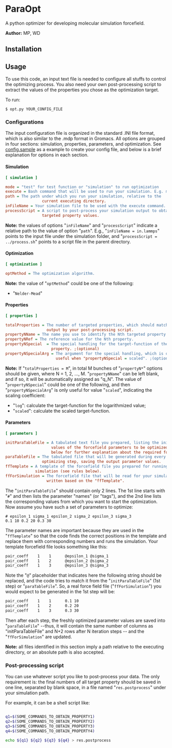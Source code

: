# ParaOpt

A python optimizer for developing molecular simulation forcefield.

**Author:** MP, WD

## Installation

### 

## Usage

To use this code, an input text file is needed to configure all stuffs to
control the optimizing process. You also need your own post-processing script
to extract the values of the properties you chose as the optimization target.

To run:

    $ opt.py YOUR_CONFIG_FILE

### Configurations

The input configuration file is organized in the standard .INI file format,
which is also similar to the .mdp format in Gromacs. All options are grouped
in four sections: simulation, properties, parameters, and optimization.
See [config.sample] as a example to create your config file, and below is a 
brief explanation for options in each section.

#### Simulation
```Ini
[ simulation ]

mode = "test" for test function or "simulation" to run optimization
execute = Bash command that will be used to run your simulation. E.g. mpirun -np 4 lammps -in 
path = The path under which you run your simulation, relative to the 
                current executing directory.
inFileName = Your simulation file to be used with the execute command. 
processScript = A script to post-process your simulation output to obtain 
                targeted property values.
```
**Note:** the values of options "`inFileName`" and "`processScript`" indicate a
relative path to the value of option "`path`". E.g., "`inFileName = in.lammps`"
points to the input file under the simulation folder, and "`processScript = 
../process.sh`" points to a script file in the parent directory.

#### Optimization
```Ini
[ optimization ]

optMethod = The optimization algorithm. 
```
**Note:** the value of "`optMethod`" could be one of the following:
 - "`Nelder-Mead`"

#### Properties
```Ini
[ properties ]

totalProperties = The number of targeted properties, which should match the
                  output by your post-processing script.
propertyNName = The name you use to identify the Nth targeted property.
propertyNRef = The reference value for the Nth property.
propertyNSpecial  = The special handling for the target-function of the Nth 
                    property. ;(optional)
propertyNSpecialArg = The argument for the special handling, which is only 
                      useful when "propertyNSpecial = scaled". ;(optional)
```
**Note:** If "`totalProperties = M`", in total M bunches of "`propertyN*`"
options should be given, where N = 1, 2, ..., M. 
"`propertyNName`" can be left blank, and if so, it will be automatically 
assigned as "q_N".
The value of "`propertyNSpecial`" could be one of the following, and then 
"`propertyNSpecialArg`" is only useful for value "`scaled`", indicating the 
scaling coefficient:
 - "`log`": calculate the target-function for the logarithmized value;
 - "`scaled`": calculate the scaled target-function.

#### Parameters
```Ini
[ parameters ]

initParaTableFile = A tabulated text file you prepared, listing the initial 
                    values of the forcefield parameters to be optimized (see 
                    below for further explanation about the required format).
paraTableFile = The tabulated file that will be generated during every 
                optimizing step, saving the output parameter values. 
ffTemplate = A template of the forcefield file you prepared for running the 
             simulation (see rules below).
ffForSimulation = The forcefield file that will be read for your simulation, 
                  written based on the "ffTemplate".
```
The "`initParaTableFile`" should contain only 2 lines. The 1st line starts 
with "`#`" and then lists the parameter "names" (or "tags"), and the 2nd
line lists the corresponding values from which you want to start the 
optimization. Now assume you have such a set of parameters to optimize:
```
# epsilon_1 sigma_1 epsilon_2 sigma_2 epsilon_3 sigma_3
0.1 10 0.2 20 0.3 30
```
The parameter names are important because they are used in the "`ffTemplate`" 
so that the code finds the correct positions in the template and replace them 
with corresponding numbers and runs the simulation. Your template forcefield 
file looks something like this:
```bash
pair_coeff    1    1	  @epsilon_1 @sigma_1
pair_coeff    1    2	  @epsilon_2 @sigma_2 
pair_coeff    1    3	  @epsilon_3 @sigma_3 
```
Note the "`@`" placeholder that indicates here the following string should be 
replaced, and the code tries to match it from the "`initParaTableFile`" (1st 
step) or "`paraTableFile`". So, a real force field file ("`ffForSimulation`") 
you would expect to be generated in the 1st step will be:
```bash
pair_coeff    1    1	  0.1 10 
pair_coeff    1    2	  0.2 20 
pair_coeff    1    3	  0.3 30 
```
Then after each step, the freshly optimized parameter values are saved into 
"`paraTableFile`" --thus, it will contain the same number of columns as 
"initParaTableFile" and N+2 rows after N iteration steps -- and the 
"`ffForSimulation`" are updated.

**Note:** all files identified in this section imply a path relative to the 
executing directory, or an absolute path is  also accepted.


### Post-processing script

You can use whatever script you like to post-process your data. The only 
requirement is: the final numbers of all target property should be saved in
one line, separated by blank space, in a file named "`res.postprocess`" under 
your simulation path.

For example, it can be a shell script like:
```bash

q1=$(SOME_COMMANDS_TO_OBTAIN_PROPERTY1)
q2=$(SOME_COMMANDS_TO_OBTAIN_PROPERTY2)
q3=$(SOME_COMMANDS_TO_OBTAIN_PROPERTY3)
q4=$(SOME_COMMANDS_TO_OBTAIN_PROPERTY4)

echo ${q1} ${q2} ${q3} ${q4} > res.postprocess
```

[config.sample]: https://github.com/wdingsjtu/ParaOpt/blob/master/config.sample

